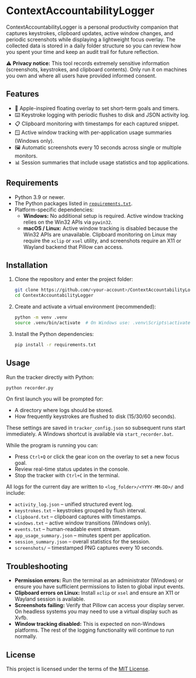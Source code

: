# ContextAccountabilityLogger

ContextAccountabilityLogger is a personal productivity companion that captures
keystrokes, clipboard updates, active window changes, and periodic screenshots
while displaying a lightweight focus overlay. The collected data is stored in a
daily folder structure so you can review how you spent your time and keep an
audit trail for future reflection.

⚠️ **Privacy notice:** This tool records extremely sensitive information
(screenshots, keystrokes, and clipboard contents). Only run it on machines you
own and where all users have provided informed consent.

## Features

- 🍏 Apple-inspired floating overlay to set short-term goals and timers.
- ⌨️ Keystroke logging with periodic flushes to disk and JSON activity log.
- 📋 Clipboard monitoring with timestamps for each captured snippet.
- 🪟 Active window tracking with per-application usage summaries (Windows only).
- 🖼️ Automatic screenshots every 10 seconds across single or multiple monitors.
- 📊 Session summaries that include usage statistics and top applications.

## Requirements

- Python 3.9 or newer.
- The Python packages listed in [`requirements.txt`](requirements.txt).
- Platform-specific dependencies:
  - **Windows:** No additional setup is required. Active window tracking relies
    on the Win32 APIs via `pywin32`.
  - **macOS / Linux:** Active window tracking is disabled because the Win32
    APIs are unavailable. Clipboard monitoring on Linux may require the `xclip`
    or `xsel` utility, and screenshots require an X11 or Wayland backend that
    Pillow can access.

## Installation

1. Clone the repository and enter the project folder:

   ```bash
   git clone https://github.com/<your-account>/ContextAccountabilityLogger.git
   cd ContextAccountabilityLogger
   ```

2. Create and activate a virtual environment (recommended):

   ```bash
   python -m venv .venv
   source .venv/bin/activate  # On Windows use: .venv\Scripts\activate
   ```

3. Install the Python dependencies:

   ```bash
   pip install -r requirements.txt
   ```

## Usage

Run the tracker directly with Python:

```bash
python recorder.py
```

On first launch you will be prompted for:

- A directory where logs should be stored.
- How frequently keystrokes are flushed to disk (15/30/60 seconds).

These settings are saved in `tracker_config.json` so subsequent runs start
immediately. A Windows shortcut is available via `start_recorder.bat`.

While the program is running you can:

- Press `Ctrl+Q` or click the gear icon on the overlay to set a new focus goal.
- Review real-time status updates in the console.
- Stop the tracker with `Ctrl+C` in the terminal.

All logs for the current day are written to `<log_folder>/<YYYY-MM-DD>/` and
include:

- `activity_log.json` – unified structured event log.
- `keystrokes.txt` – keystrokes grouped by flush interval.
- `clipboard.txt` – clipboard captures with timestamps.
- `windows.txt` – active window transitions (Windows only).
- `events.txt` – human-readable event stream.
- `app_usage_summary.json` – minutes spent per application.
- `session_summary.json` – overall statistics for the session.
- `screenshots/` – timestamped PNG captures every 10 seconds.

## Troubleshooting

- **Permission errors:** Run the terminal as an administrator (Windows) or
  ensure you have sufficient permissions to listen to global input events.
- **Clipboard errors on Linux:** Install `xclip` or `xsel` and ensure an X11 or
  Wayland session is available.
- **Screenshots failing:** Verify that Pillow can access your display server. On
  headless systems you may need to use a virtual display such as Xvfb.
- **Window tracking disabled:** This is expected on non-Windows platforms. The
  rest of the logging functionality will continue to run normally.

## License

This project is licensed under the terms of the [MIT License](LICENSE).
